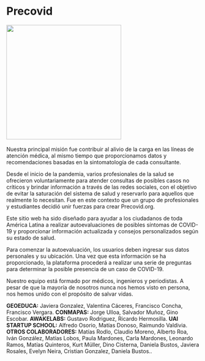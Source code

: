 # Precovid
<img src="https://github.com/matiasrodlo/precovid/assets/52969662/2385514c-0358-4e93-af26-120644e9c94f"  width="300"/>

<br>
<br>
Nuestra principal misión fue contribuir al alivio de la carga en las líneas de atención médica, al mismo tiempo que proporcionamos datos y recomendaciones basadas en la sintomatología de cada consultante.

Desde el inicio de la pandemia, varios profesionales de la salud se ofrecieron voluntariamente para atender consultas de posibles casos no críticos y brindar información a través de las redes sociales, con el objetivo de evitar la saturación del sistema de salud y reservarlo para aquellos que realmente lo necesitan. Fue en este contexto que un grupo de profesionales y estudiantes decidió unir fuerzas para crear Precovid.org.

Este sitio web ha sido diseñado para ayudar a los ciudadanos de toda América Latina a realizar autoevaluaciones de posibles síntomas de COVID-19 y proporcionar información actualizada y consejos personalizados según su estado de salud.

Para comenzar la autoevaluación, los usuarios deben ingresar sus datos personales y su ubicación. Una vez que esta información se ha proporcionado, la plataforma procederá a realizar una serie de preguntas para determinar la posible presencia de un caso de COVID-19.

Nuestro equipo está formado por médicos, ingenieros y periodistas. A pesar de que la mayoría de nosotros nunca nos hemos visto en persona, nos hemos unido con el propósito de salvar vidas. 
 
**GEOEDUCA:** Javiera Gonzalez, Valentina Cáceres, Francisco Concha, Francisco Vergara. **CONMAPAS:** Jorge Ulloa, Salvador Muñoz, Gino Escobar. **AWAKELABS:** Gustavo Rodriguez, Ricardo Hermosilla. **UAI STARTUP SCHOOL:** Alfredo Osorio, Matías Donoso, Raimundo Valdivia. **OTROS COLABORADORES:** Matías Rodlo, Claudio Moreno, Alberto Roa, Iván González, Matías Lobos, Paula Mardones, Carla Mardones, Leonardo Ramos, Matías Quinteros, Kurt Müller, Dino Cisterna, Daniela Bustos, Javiera Rosales, Evelyn Neira, Cristian Gonzalez, Daniela Bustos..
